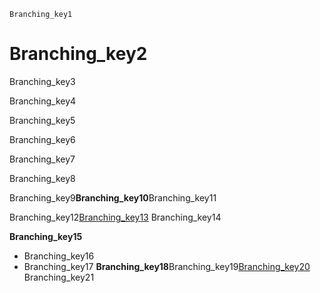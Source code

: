 ```ngMeta
Branching_key1
```
# Branching_key2
Branching_key3

Branching_key4

Branching_key5

Branching_key6

Branching_key7


Branching_key8

Branching_key9**Branching_key10**Branching_key11


Branching_key12[Branching_key13](https://www.w3schools.com/js/js_if_else.asp)
Branching_key14


**Branching_key15**

- Branching_key16
- Branching_key17
**Branching_key18**Branching_key19[Branching_key20](https://developer.mozilla.org/en-US/docs/Web/JavaScript/Reference/Statements/switch)
Branching_key21


